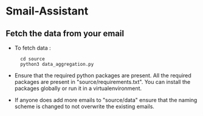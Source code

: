 # Smail-Assistant

Fetch the data from your email
------------------------------
* To fetch data :
	  	
        cd source
        python3 data_aggregation.py


* Ensure that the required python packages are present. All the required packages are present in "source/requirements.txt". You can install the packages globally or run it in a virtualenvironment.

* If anyone does add more emails to "source/data" ensure that the naming scheme is changed to not overwrite the existing emails.
